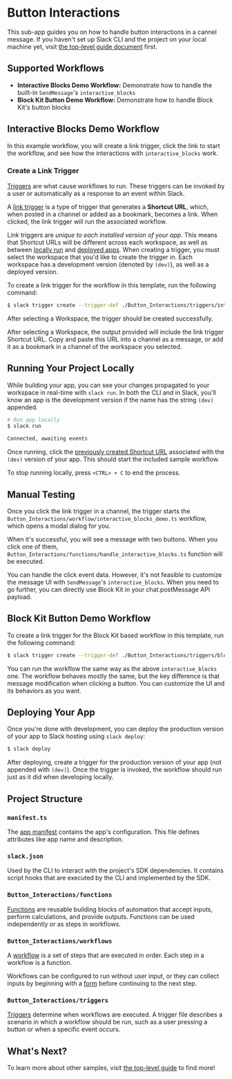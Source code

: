 # Button Interactions

This sub-app guides you on how to handle button interactions in a cannel
message. If you haven't set up Slack CLI and the project on your local machine
yet, visit [the top-level guide document](../README.md) first.

## Supported Workflows

- **Interactive Blocks Demo Workflow:** Demonstrate how to handle the built-in
  `SendMessage`'s `interactive_blocks`
- **Block Kit Button Demo Workflow:** Demonstrate how to handle Block Kit's
  button blocks

## Interactive Blocks Demo Workflow

In this example workflow, you will create a link trigger, click the link to
start the workflow, and see how the interactions with `interactive_blocks` work.

### Create a Link Trigger

[Triggers](https://api.slack.com/future/triggers) are what cause workflows to
run. These triggers can be invoked by a user or automatically as a response to
an event within Slack.

A [link trigger](https://api.slack.com/future/triggers/link) is a type of
trigger that generates a **Shortcut URL**, which, when posted in a channel or
added as a bookmark, becomes a link. When clicked, the link trigger will run the
associated workflow.

Link triggers are _unique to each installed version of your app_. This means
that Shortcut URLs will be different across each workspace, as well as between
[locally run](#running-your-project-locally) and
[deployed apps](#deploying-your-app). When creating a trigger, you must select
the workspace that you'd like to create the trigger in. Each workspace has a
development version (denoted by `(dev)`), as well as a deployed version.

To create a link trigger for the workflow in this template, run the following
command:

```zsh
$ slack trigger create --trigger-def ./Button_Interactions/triggers/interactive_blocks_link.ts
```

After selecting a Workspace, the trigger should be created successfully.

After selecting a Workspace, the output provided will include the link trigger
Shortcut URL. Copy and paste this URL into a channel as a message, or add it as
a bookmark in a channel of the workspace you selected.

## Running Your Project Locally

While building your app, you can see your changes propagated to your workspace
in real-time with `slack run`. In both the CLI and in Slack, you'll know an app
is the development version if the name has the string `(dev)` appended.

```zsh
# Run app locally
$ slack run

Connected, awaiting events
```

Once running, click the
[previously created Shortcut URL](#create-a-link-trigger) associated with the
`(dev)` version of your app. This should start the included sample workflow.

To stop running locally, press `<CTRL> + C` to end the process.

## Manual Testing

Once you click the link trigger in a channel, the trigger starts the
`Button_Interactions/workflow/interactive_blocks_demo.ts` workflow, which opens
a modal dialog for you.

When it's successful, you will see a message with two buttons. When you click
one of them, `Button_Interactions/functions/handle_interactive_blocks.ts`
function will be executed.

You can handle the click event data. However, it's not feasible to customize the
message UI with `SendMessage`'s `interactive_blocks`. When you need to go
further, you can directly use Block Kit in your chat.postMessage API payload.

## Block Kit Button Demo Workflow

To create a link trigger for the Block Kit based workflow in this template, run
the following command:

```zsh
$ slack trigger create --trigger-def ./Button_Interactions/triggers/block_kit_button_link.ts
```

You can run the workflow the same way as the above `interactive_blocks` one. The
workflow behaves mostly the same, but the key difference is that message
modification when clicking a button. You can customize the UI and its behaviors
as you want.

## Deploying Your App

Once you're done with development, you can deploy the production version of your
app to Slack hosting using `slack deploy`:

```zsh
$ slack deploy
```

After deploying, create a trigger for the production version of your app (not
appended with `(dev)`). Once the trigger is invoked, the workflow should run
just as it did when developing locally.

## Project Structure

### `manifest.ts`

The [app manifest](https://api.slack.com/future/manifest) contains the app's
configuration. This file defines attributes like app name and description.

### `slack.json`

Used by the CLI to interact with the project's SDK dependencies. It contains
script hooks that are executed by the CLI and implemented by the SDK.

### `Button_Interactions/functions`

[Functions](https://api.slack.com/future/functions) are reusable building blocks
of automation that accept inputs, perform calculations, and provide outputs.
Functions can be used independently or as steps in workflows.

### `Button_Interactions/workflows`

A [workflow](https://api.slack.com/future/workflows) is a set of steps that are
executed in order. Each step in a workflow is a function.

Workflows can be configured to run without user input, or they can collect
inputs by beginning with a [form](https://api.slack.com/future/forms) before
continuing to the next step.

### `Button_Interactions/triggers`

[Triggers](https://api.slack.com/future/triggers) determine when workflows are
executed. A trigger file describes a scenario in which a workflow should be run,
such as a user pressing a button or when a specific event occurs.

## What's Next?

To learn more about other samples, visit [the top-level guide](../README.md) to
find more!
